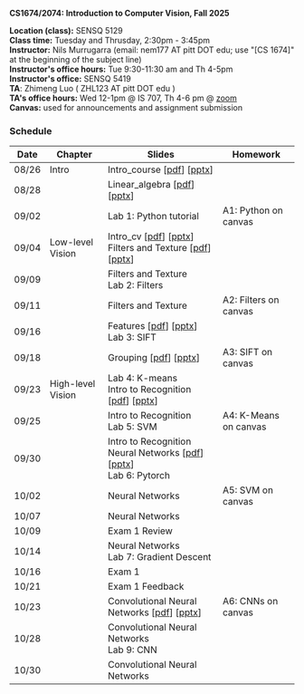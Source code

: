 
**CS1674/2074: Introduction to Computer Vision, Fall 2025**

**Location (class):** SENSQ 5129<br>
**Class time:** Tuesday and Thrusday, 2:30pm - 3:45pm<br>
**Instructor:** Nils Murrugarra (email: nem177 AT pitt DOT edu; use "[CS 1674]" at the beginning of the subject line)<br>
**Instructor's office hours:** Tue 9:30-11:30 am and Th 4-5pm<br>
**Instructor's office:** SENSQ 5419<br>
**TA**: Zhimeng Luo ( ZHL123 AT pitt DOT edu )<br>
**TA's office hours:** Wed 12-1pm @ IS 707, Th 4-6 pm @ [zoom](https://pitt.zoom.us/j/3296643923)<br>
**Canvas:** used for announcements and assignment submission<br>

### Schedule

Date        | Chapter           | Slides                                                                                                                                                                                                                                                                                                                                                                | Homework
----------- |-------------------|-----------------------------------------------------------------------------------------------------------------------------------------------------------------------------------------------------------------------------------------------------------------------------------------------------------------------------------------------------------------------| -----------
08/26       | Intro             | Intro_course [[pdf](https://sites.pitt.edu/~nem177/courses/fall25_cs1674/lec_1.intro_course.pdf)] [[pptx](https://sites.pitt.edu/~nem177/courses/fall25_cs1674/lec_1.intro_course.pptx)]                                                                                                                                                                              |
08/28       |                   | Linear_algebra [[pdf](https://sites.pitt.edu/~nem177/courses/fall25_cs1674/lec_1.linear_algebra.pdf)] [[pptx](https://sites.pitt.edu/~nem177/courses/fall25_cs1674/lec_1.linear_algebra.pptx)]                                                                                                                                                                        | 
09/02       |                   | Lab 1: Python tutorial                                                                                                                                                                                                                                                                                                                                                | A1: Python on canvas
09/04       | Low-level Vision  | Intro_cv [[pdf](https://sites.pitt.edu/~nem177/courses/fall25_cs1674/lec_2.intro_cv.pdf)] [[pptx](https://sites.pitt.edu/~nem177/courses/fall25_cs1674/lec_2.intro_cv.pptx)]<br>Filters and Texture [[pdf](https://sites.pitt.edu/~nem177/courses/fall25_cs1674/lec_3.filters.pdf)] [[pptx](https://sites.pitt.edu/~nem177/courses/fall25_cs1674/lec_3.filters.pptx)] | 
09/09       |                   | Filters and Texture<br>Lab 2: Filters                                                                                                                                                                                                                                                                                                                                 | 
09/11       |                   | Filters and Texture                                                                                                                                                                                                                                                                                                                                                   | A2: Filters on canvas
09/16       |                   | Features [[pdf](https://sites.pitt.edu/~nem177/courses/fall25_cs1674/lec_4.features.pdf)] [[pptx](https://sites.pitt.edu/~nem177/courses/fall25_cs1674/lec_4.features.pptx)]<br>Lab 3: SIFT                                                                                                                                                                           |
09/18       |                   | Grouping [[pdf](https://sites.pitt.edu/~nem177/courses/fall25_cs1674/lec_5.grouping.pdf)] [[pptx](https://sites.pitt.edu/~nem177/courses/fall25_cs1674/lec_5.grouping.pptx)]                                                                                                                                                                                          | A3: SIFT on canvas
09/23       | High-level Vision | Lab 4: K-means<br>Intro to Recognition [[pdf](https://sites.pitt.edu/~nem177/courses/fall25_cs1674/lec_6.recognition.pdf)] [[pptx](https://sites.pitt.edu/~nem177/courses/fall25_cs1674/lec_6.recognition.pptx)]                                                                                                                                                      |
09/25       |                   | Intro to Recognition<br>Lab 5: SVM                                                                                                                                                                                                                                                                                                                                    | A4: K-Means on canvas 
09/30       |                   | Intro to Recognition<br>Neural Networks [[pdf](https://sites.pitt.edu/~nem177/courses/fall25_cs1674/lec_7.nns.pdf)] [[pptx](https://sites.pitt.edu/~nem177/courses/fall25_cs1674/lec_7.nns.pptx)]<br>Lab 6: Pytorch                                                                                                                                                   | 
10/02       |                   | Neural Networks                                                                                                                                                                                                                                                                                                                                                       | A5: SVM on canvas
10/07       |                   | Neural Networks                                                                                                                                                                                                                                                                                                                                                       |
10/09       |                   | Exam 1 Review                                                                                                                                                                                                                                                                                                                                                         |
10/14       |                   | Neural Networks<br>Lab 7: Gradient Descent                                                                                                                                                                                                                                                                                                                            |
10/16       |                   | Exam 1                                                                                                                                                                                                                                                                                                                                                                |
10/21       |                   | Exam 1 Feedback                                                                                                                                                                                                                                                                                                                                                       |
10/23       |                   | Convolutional Neural Networks [[pdf](https://sites.pitt.edu/~nem177/courses/fall25_cs1674/lec_8.cnns.pdf)] [[pptx](https://sites.pitt.edu/~nem177/courses/fall25_cs1674/lec_8.cnns.pptx)]                                                                                                                                                               | A6: CNNs on canvas
10/28       |                   | Convolutional Neural Networks<br>Lab 9: CNN                                                                                                                                                               |
10/30       |                   | Convolutional Neural Networks                                                                                                                                                               |
